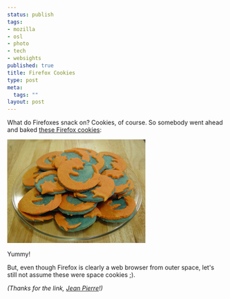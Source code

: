 ```yaml
--- 
status: publish
tags: 
- mozilla
- osl
- photo
- tech
- websights
published: true
title: Firefox Cookies
type: post
meta: 
  tags: ""
layout: post
---
```

What do Firefoxes snack on? Cookies, of course. So somebody went ahead and baked <a href="http://m3.entitea.com/piles/?s=ffcookie">these Firefox cookies</a>:

<img src='/media/wp/2007/10/firefox-cookies.jpg' alt='Firefox Cookies' />

Yummy!

But, even though Firefox is clearly a web browser from outer space, let's still not assume these were space cookies ;).

<em>(Thanks for the link, <a href="http://blog.jeanpierre.de">Jean Pierre</a>!)</em>
